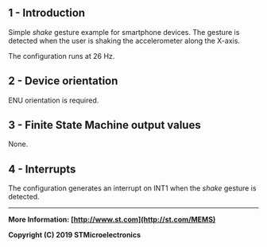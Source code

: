## 1 - Introduction

Simple *shake* gesture example for smartphone devices. The gesture is detected when the user is shaking the accelerometer along the X-axis. 

The configuration runs at 26 Hz.


## 2 - Device orientation

ENU orientation is required.


## 3 - Finite State Machine output values

None.


## 4 - Interrupts

The configuration generates an interrupt on INT1 when the *shake* gesture is detected.

------

**More Information: [http://www.st.com](http://st.com/MEMS)**

**Copyright (C) 2019 STMicroelectronics**